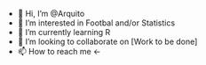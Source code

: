 - 👋 Hi, I’m @Arquito
- 👀 I’m interested in Footbal and/or Statistics
- 🌱 I’m currently learning R
- 💞️ I’m looking to collaborate on [Work to be done]
- 📫 How to reach me <-

<!---
Arquito/Arquito is a ✨ special ✨ repository because its `README.md` (this file) appears on your GitHub profile.
You can click the Preview link to take a look at your changes.
--->
